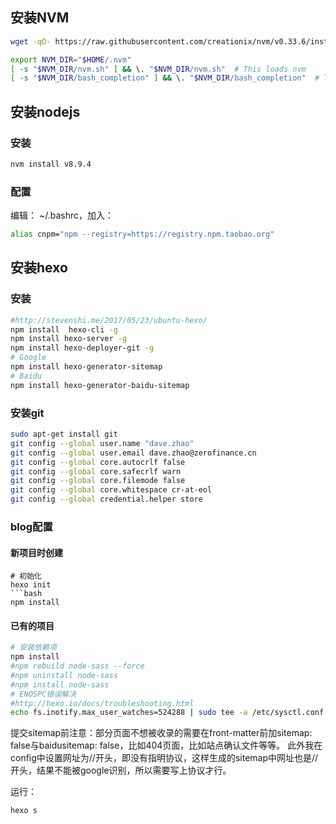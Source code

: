 ## 安装NVM

```bash
wget -qO- https://raw.githubusercontent.com/creationix/nvm/v0.33.6/install.sh | bash

export NVM_DIR="$HOME/.nvm"
[ -s "$NVM_DIR/nvm.sh" ] && \. "$NVM_DIR/nvm.sh"  # This loads nvm
[ -s "$NVM_DIR/bash_completion" ] && \. "$NVM_DIR/bash_completion"  # This loads nvm bash_completion
```

## 安装nodejs

### 安装
```bash
nvm install v8.9.4
```

### 配置
编辑： ~/.bashrc，加入：
```bash
alias cnpm="npm --registry=https://registry.npm.taobao.org"
```

## 安装hexo

### 安装

```bash
#http://stevenshi.me/2017/05/23/ubuntu-hexo/
npm install  hexo-cli -g
npm install hexo-server -g
npm install hexo-deployer-git -g
# Google 
npm install hexo-generator-sitemap
# Baidu
npm install hexo-generator-baidu-sitemap
```

### 安装git
```bash
sudo apt-get install git
git config --global user.name "dave.zhao"
git config --global user.email dave.zhao@zerofinance.cn
git config --global core.autocrlf false
git config --global core.safecrlf warn
git config --global core.filemode false
git config --global core.whitespace cr-at-eol
git config --global credential.helper store
```

### blog配置

####  新项目时创建
```
# 初始化
hexo init 
```bash
npm install
```

#### 已有的项目

```bash
# 安装依赖项
npm install
#npm rebuild node-sass --force
#npm uninstall node-sass
#npm install node-sass
# ENOSPC错误解决
#http://hexo.io/docs/troubleshooting.html
echo fs.inotify.max_user_watches=524288 | sudo tee -a /etc/sysctl.conf && sudo sysctl -p
```

提交sitemap前注意：部分页面不想被收录的需要在front-matter前加sitemap: false与baidusitemap: false，比如404页面，比如站点确认文件等等。
此外我在config中设置网址为//开头，即没有指明协议，这样生成的sitemap中网址也是//开头，结果不能被google识别，所以需要写上协议才行。

运行：
```bash
hexo s
```

